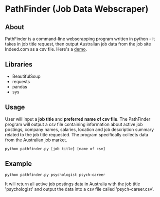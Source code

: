 # PathFinder (Job Data Webscraper)

## About

PathFinder is a command-line webscrapping program written in python - it takes in job title request, then output Australian job data from the job site Indeed.com as a csv file. Here's a [demo](https://www.youtube.com/watch?v=H-rMnejA9DQ).

## Libraries

- BeautifulSoup
- requests
- pandas
- sys

## Usage

User will input a **job title** and **preferred name of csv file**. The PathFinder program will output a csv file containing information about active job postings, company names, salaries, location and job description summary related to the job title requested. The program specifically collects data from the Australian job market.

```
python pathfinder.py [job title] [name of csv]

```
## Example

```
python pathfinder.py psychologist psych-career
```

It will return all active job postings data in Australia with the job title 'psychologist' and output the data into a csv file called 'psych-career.csv'.
